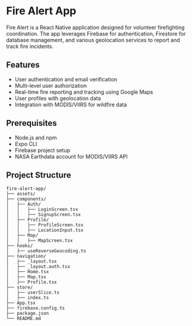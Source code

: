 # Fire Alert App

Fire Alert is a React Native application designed for volunteer firefighting coordination. The app leverages Firebase for authentication, Firestore for database management, and various geolocation services to report and track fire incidents.

## Features

- User authentication and email verification
- Multi-level user authorization
- Real-time fire reporting and tracking using Google Maps
- User profiles with geolocation data
- Integration with MODIS/VIIRS for wildfire data

## Prerequisites

- Node.js and npm
- Expo CLI
- Firebase project setup
- NASA Earthdata account for MODIS/VIIRS API

## Project Structure

```plaintext
fire-alert-app/
├── assets/
├── components/
│   ├── Auth/
│   │   ├── LoginScreen.tsx
│   │   ├── SignupScreen.tsx
│   ├── Profile/
│   │   ├── ProfileScreen.tsx
│   │   ├── LocationInput.tsx
│   ├── Map/
│   │   ├── MapScreen.tsx
├── hooks/
│   ├── useReverseGeocoding.ts
├── navigation/
│   ├── _layout.tsx
│   ├── _layout.auth.tsx
│   ├── Home.tsx
│   ├── Map.tsx
│   ├── Profile.tsx
├── store/
│   ├── userSlice.ts
│   ├── index.ts
├── App.tsx
├── firebase.config.ts
├── package.json
└── README.md
